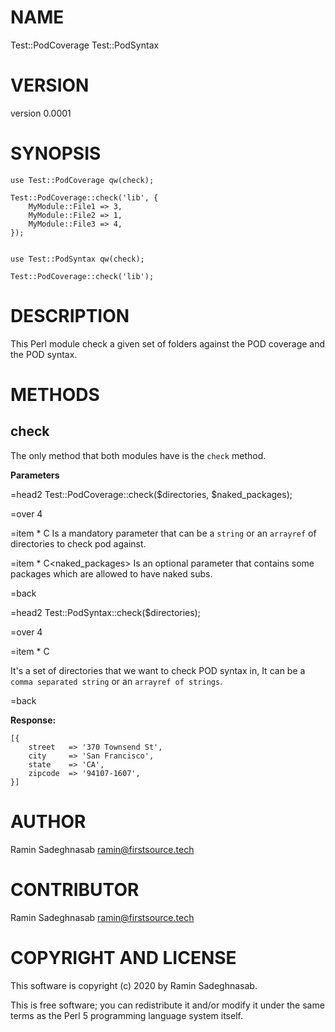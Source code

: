# NAME

Test::PodCoverage
Test::PodSyntax

# VERSION

version 0.0001

# SYNOPSIS

    use Test::PodCoverage qw(check);

    Test::PodCoverage::check('lib', {
        MyModule::File1 => 3,
        MyModule::File2 => 1,
        MyModule::File3 => 4,
    });
    

    use Test::PodSyntax qw(check);

    Test::PodCoverage::check('lib');

# DESCRIPTION

This Perl module check a given set of folders against the POD coverage and the POD syntax.

# METHODS

## check

The only method that both modules have is the `check` method.

**Parameters**

=head2 Test::PodCoverage::check($directories, $naked_packages);

=over 4

=item * C<directories> Is a mandatory parameter that can be a `string` or an `arrayref` of directories to check pod against.

=item * C<naked_packages> Is an optional parameter that contains some packages which are allowed to have naked subs.

=back

=head2 Test::PodSyntax::check($directories);

=over 4

=item * C<directories>

It's a set of directories that we want to check POD syntax in,
It can be a `comma separated string` or an `arrayref of strings`.

=back

**Response:**

    [{
        street   => '370 Townsend St',
        city     => 'San Francisco',
        state    => 'CA',
        zipcode  => '94107-1607',
    }]

# AUTHOR

Ramin Sadeghnasab <ramin@firstsource.tech>

# CONTRIBUTOR

Ramin Sadeghnasab <ramin@firstsource.tech>

# COPYRIGHT AND LICENSE

This software is copyright (c) 2020 by Ramin Sadeghnasab.

This is free software; you can redistribute it and/or modify it under
the same terms as the Perl 5 programming language system itself.
